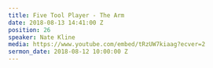 ```yaml
---
title: Five Tool Player - The Arm
date: 2018-08-13 14:41:00 Z
position: 26
speaker: Nate Kline
media: https://www.youtube.com/embed/tRzUW7kiaag?ecver=2
sermon_date: 2018-08-12 10:00:00 Z
---
```


